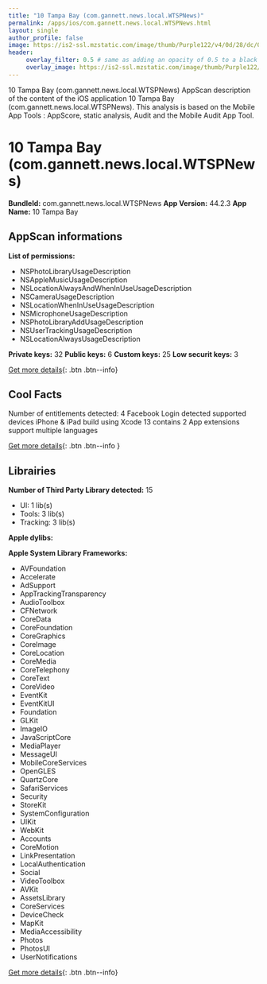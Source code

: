```yaml
---
title: "10 Tampa Bay (com.gannett.news.local.WTSPNews)"
permalink: /apps/ios/com.gannett.news.local.WTSPNews.html
layout: single
author_profile: false
image: https://is2-ssl.mzstatic.com/image/thumb/Purple122/v4/0d/28/dc/0d28dc8a-9a94-b5e5-c285-a47dd7424cf1/AppIcon-1x_U007emarketing-0-4-85-220.png/512x512bb.jpg
header: 
     overlay_filter: 0.5 # same as adding an opacity of 0.5 to a black background
     overlay_image: https://is2-ssl.mzstatic.com/image/thumb/Purple122/v4/0d/28/dc/0d28dc8a-9a94-b5e5-c285-a47dd7424cf1/AppIcon-1x_U007emarketing-0-4-85-220.png/512x512bb.jpg
---
```

10 Tampa Bay (com.gannett.news.local.WTSPNews) AppScan description of the content of the iOS application 10 Tampa Bay (com.gannett.news.local.WTSPNews). This analysis is based on the Mobile App Tools : AppScore, static analysis, Audit and the Mobile Audit App Tool.

# 10 Tampa Bay (com.gannett.news.local.WTSPNews)

**BundleId:** com.gannett.news.local.WTSPNews
**App Version:** 44.2.3
**App Name:** 10 Tampa Bay


## AppScan informations 

**List of permissions:** 
- NSPhotoLibraryUsageDescription
- NSAppleMusicUsageDescription
- NSLocationAlwaysAndWhenInUseUsageDescription
- NSCameraUsageDescription
- NSLocationWhenInUseUsageDescription
- NSMicrophoneUsageDescription
- NSPhotoLibraryAddUsageDescription
- NSUserTrackingUsageDescription
- NSLocationAlwaysUsageDescription
  
  
**Private keys:** 32
**Public keys:** 6
**Custom keys:** 25
**Low securit keys:** 3
  
[Get more details](/pricing.html){: .btn .btn--info}

## Cool Facts

Number of entitlements detected: 4
Facebook Login detected
supported devices iPhone & iPad
build using Xcode 13
contains 2 App extensions
support multiple languages
  
[Get more details](/pricing.html){: .btn .btn--info }

## Librairies 
**Number of Third Party Library detected:** 15
- UI: 1 lib(s)
- Tools: 3 lib(s)
- Tracking: 3 lib(s)


**Apple dylibs:**


**Apple System Library Frameworks:**
- AVFoundation
- Accelerate
- AdSupport
- AppTrackingTransparency
- AudioToolbox
- CFNetwork
- CoreData
- CoreFoundation
- CoreGraphics
- CoreImage
- CoreLocation
- CoreMedia
- CoreTelephony
- CoreText
- CoreVideo
- EventKit
- EventKitUI
- Foundation
- GLKit
- ImageIO
- JavaScriptCore
- MediaPlayer
- MessageUI
- MobileCoreServices
- OpenGLES
- QuartzCore
- SafariServices
- Security
- StoreKit
- SystemConfiguration
- UIKit
- WebKit
- Accounts
- CoreMotion
- LinkPresentation
- LocalAuthentication
- Social
- VideoToolbox
- AVKit
- AssetsLibrary
- CoreServices
- DeviceCheck
- MapKit
- MediaAccessibility
- Photos
- PhotosUI
- UserNotifications


  
[Get more details](/pricing.html){: .btn .btn--info}


